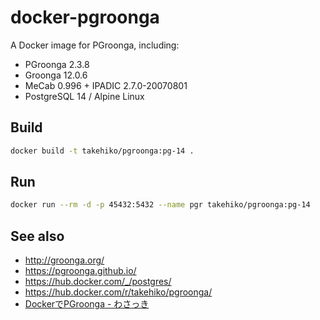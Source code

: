 # docker-pgroonga

A Docker image for PGroonga, including:

- PGroonga 2.3.8
- Groonga 12.0.6
- MeCab 0.996 + IPADIC 2.7.0-20070801
- PostgreSQL 14 / Alpine Linux

## Build

```sh
docker build -t takehiko/pgroonga:pg-14 .
```

## Run

```sh
docker run --rm -d -p 45432:5432 --name pgr takehiko/pgroonga:pg-14
```

## See also

- http://groonga.org/
- https://pgroonga.github.io/
- https://hub.docker.com/_/postgres/
- https://hub.docker.com/r/takehiko/pgroonga/
- [DockerでPGroonga - わさっき](https://takehikom.hateblo.jp/entry/20180130/1517314577)
